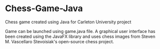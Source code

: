 # Chess-Game-Java
Chess game created using Java for Carleton University project

Game can be launched using game.java file. A graphical user interface has been created using the JavaFX library and uses chess images from Steven M. Vascellaro Stevoisiak's open-source chess project.

